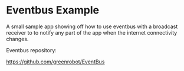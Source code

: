 # Eventbus Example

A small sample app showing off how to use eventbus with a broadcast receiver to to notify any part of the app when the internet connectivity changes.

Eventbus repository:

  https://github.com/greenrobot/EventBus
